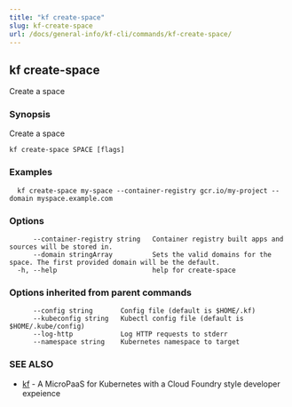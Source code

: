 ```yaml
---
title: "kf create-space"
slug: kf-create-space
url: /docs/general-info/kf-cli/commands/kf-create-space/
---
```

## kf create-space

Create a space

### Synopsis

Create a space

```
kf create-space SPACE [flags]
```

### Examples

```
  kf create-space my-space --container-registry gcr.io/my-project --domain myspace.example.com
```

### Options

```
      --container-registry string   Container registry built apps and sources will be stored in.
      --domain stringArray          Sets the valid domains for the space. The first provided domain will be the default.
  -h, --help                        help for create-space
```

### Options inherited from parent commands

```
      --config string       Config file (default is $HOME/.kf)
      --kubeconfig string   Kubectl config file (default is $HOME/.kube/config)
      --log-http            Log HTTP requests to stderr
      --namespace string    Kubernetes namespace to target
```

### SEE ALSO

* [kf](/docs/general-info/kf-cli/commands/kf/)	 - A MicroPaaS for Kubernetes with a Cloud Foundry style developer expeience

